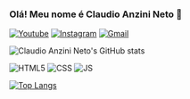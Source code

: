 
### Olá! Meu nome é Claudio Anzini Neto 🚀

[![Youtube](https://img.shields.io/badge/YouTube-FF0000?style=for-the-badge&logo=youtube&logoColor=white)](https://www.youtube.com/channel/UCjyx4_WYgDuADAl4p3mdfUg)
[![Instagram](https://img.shields.io/badge/Instagram-E4405F?style=for-the-badge&logo=instagram&logoColor=white)](https://instagram.com/theanzini?igshid=NzZlODBkYWE4Ng==)
[![Gmail](https://img.shields.io/badge/Gmail-D14836?style=for-the-badge&logo=gmail&logoColor=white)](mailto:claudioanzinineto123@gmail.com)
      
![Claudio Anzini Neto's GitHub stats](https://github-readme-stats.vercel.app/api?username=ClaudioAnzini&show_icons=true&theme=radical)

![HTML5](https://img.shields.io/badge/HTML5-E34F26?style=for-the-badge&logo=html5&logoColor=white)
![CSS](https://img.shields.io/badge/CSS-239120?&style=for-the-badge&logo=css3&logoColor=white)
![JS](https://img.shields.io/badge/JavaScript-F7DF1E?style=for-the-badge&logo=javascript&logoColor=black)

[![Top Langs](https://github-readme-stats.vercel.app/api/top-langs/?username=ClaudioAnzini&layout=compact)](https://github.com/ClaudioAnzini)


